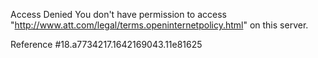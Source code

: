 Access Denied
You don't have permission to access "http://www.att.com/legal/terms.openinternetpolicy.html" on this server.

Reference #18.a7734217.1642169043.11e81625